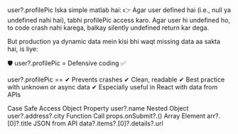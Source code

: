 user?.profilePic
Iska simple matlab hai:
👉 Agar user defined hai (i.e., null ya undefined nahi hai), tabhi profilePic access karo.
Agar user hi undefined ho, to code crash nahi karega, balkay silently undefined return kar dega.

But production ya dynamic data mein kisi bhi waqt missing data aa sakta hai, is liye:

🛡️ user?.profilePic = Defensive coding ✅

user?.profilePic ==
✔ Prevents crashes
✔ Clean, readable
✔ Best practice with unknown or async data
✔ Especially useful in React with data from APIs

Case	        Safe Access
Object Property	user?.name
Nested Object	user?.address?.city
Function Call	props.onSubmit?.()
Array Element	arr?.[0]?.title
JSON from API	data?.items?.[0]?.details?.url